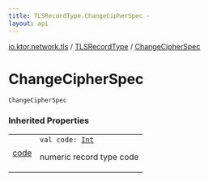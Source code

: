 ```yaml
---
title: TLSRecordType.ChangeCipherSpec - 
layout: api
---
```


<div class='api-docs-breadcrumbs'><a href="../index.html">io.ktor.network.tls</a> / <a href="index.html">TLSRecordType</a> / <a href="./-change-cipher-spec.html">ChangeCipherSpec</a></div>

# ChangeCipherSpec

<div class="signature"><code><span class="identifier">ChangeCipherSpec</span></code></div>

### Inherited Properties

<table class="api-docs-table">
<tbody>
<tr>
<td markdown="1">

<a href="code.html">code</a>


</td>
<td markdown="1">
<div class="signature"><code><span class="keyword">val </span><span class="identifier">code</span><span class="symbol">: </span><a href="https://kotlinlang.org/api/latest/jvm/stdlib/kotlin/-int/index.html"><span class="identifier">Int</span></a></code></div>

numeric record type code


</td>
</tr>
</tbody>
</table>
